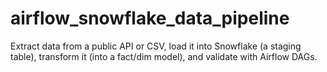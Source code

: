 # airflow_snowflake_data_pipeline
Extract data from a public API or CSV, load it into Snowflake (a staging table), transform it (into a fact/dim model), and validate with Airflow DAGs.
